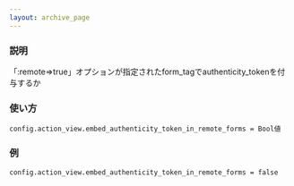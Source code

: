 ```yaml
---
layout: archive_page
---
```

### 説明
「:remote=>true」オプションが指定されたform_tagでauthenticity_tokenを付与するか

### 使い方
    config.action_view.embed_authenticity_token_in_remote_forms = Bool値

### 例
    config.action_view.embed_authenticity_token_in_remote_forms = false